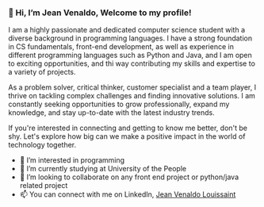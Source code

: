 ### 👋 Hi, I’m Jean Venaldo, Welcome to my profile!

I am a highly passionate and dedicated computer science student with a diverse background in programming languages. I have a strong foundation in CS fundamentals, front-end development, as well as experience in different programming languages such as Python and Java, and I am open to exciting opportunities, and thi way contributing my skills and expertise to a variety of projects.

As a problem solver, critical thinker, customer specialist and a team player, I thrive on tackling complex challenges and finding innovative solutions. I am constantly seeking opportunities to grow professionally, expand my knowledge, and stay up-to-date with the latest industry trends.

If you're interested in connecting and getting to know me better, don't be shy. Let's explore how big can we make a positive impact in the world of technology together.

- 👀 I’m interested in programming
- 🌱 I’m currently studying at University of the People
- 💞️ I’m looking to collaborate on any front end project or python/java related project
- 📫 You can connect with me on LinkedIn, [Jean Venaldo Louissaint](https://www.linkedin.com/in/jean-venaldo-louissaint-37a509232/)

<!---
ljven00/ljven00 is a ✨ special ✨ repository because its `README.md` (this file) appears on your GitHub profile.
You can click the Preview link to take a look at your changes.
--->
